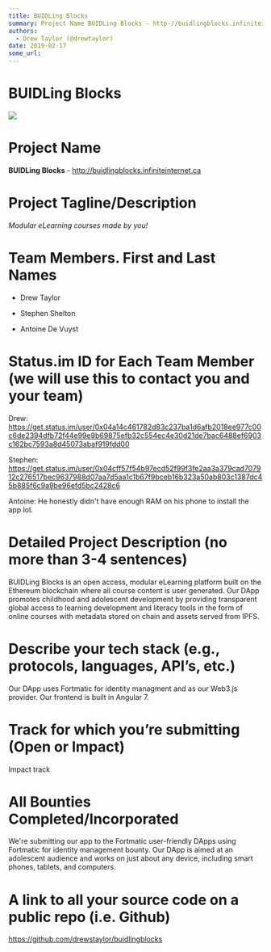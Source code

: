 ```yaml
---
title: BUIDLing Blocks
summary: Project Name BUIDLing Blocks - http-//buidlingblocks.infiniteinternet.ca Project Tagline/Description Modular eLearning courses made by you! Team Members. First and Last Names Drew Taylor Stephen Shelton Antoine De Vuyst Status.im ID for Each Team Member (we will use this to contact you and your team) Drew- https-//get.status.im/user/0x04a14c461782d83c237ba1d6afb2018ee977c00c6de2394dfb72f44e99e9b69875efb32c554ec4e30d21de7bac6488ef6903c162bc7593a8d45073abaf919fdd00 Stephen- https-//get.status.im/u
authors:
  - Drew Taylor (@drewtaylor)
date: 2019-02-17
some_url: 
---
```


# BUIDLing Blocks

![](https://api.kauri.io:443/ipfs/QmW3p9RTuNjLaKp4mWYriEi662AdvRFLuzWijD66g4zpZq)

# Project Name
**BUIDLing Blocks** - http://buidlingblocks.infiniteinternet.ca

# Project Tagline/Description
_Modular eLearning courses made by you!_

# Team Members. First and Last Names

- Drew Taylor

- Stephen Shelton

- Antoine De Vuyst

# Status.im ID for Each Team Member (we will use this to contact you and your team)

Drew:
https://get.status.im/user/0x04a14c461782d83c237ba1d6afb2018ee977c00c6de2394dfb72f44e99e9b69875efb32c554ec4e30d21de7bac6488ef6903c162bc7593a8d45073abaf919fdd00

Stephen:
https://get.status.im/user/0x04cff57f54b97ecd52f99f3fe2aa3a379cad707912c276517bec9637988d07aa7d5aa1c1b67f9bceb16b323a50ab803c1387dc45b885f6c9a9be96efd5bc2428c6

Antoine:
He honestly didn't have enough RAM on his phone to install the app lol.

# Detailed Project Description (no more than 3-4 sentences)

BUIDLing Blocks is an open access, modular eLearning platform built on the Ethereum blockchain where all course content is user generated. Our DApp promotes childhood and adolescent development by providing transparent global access to learning development and literacy tools in the form of online courses with metadata stored on chain and assets served from IPFS.

# Describe your tech stack (e.g., protocols, languages, API’s, etc.)

Our DApp uses Fortmatic for identity managment and as our Web3.js provider. Our frontend is built in Angular 7.

# Track for which you’re submitting (Open or Impact)
Impact track

# All Bounties Completed/Incorporated
We're submitting our app to the Fortmatic user-friendly DApps using Fortmatic for identity management bounty. Our DApp is aimed at an adolescent audience and works on just about any device, including smart phones, tablets, and computers.

# A link to all your source code on a public repo (i.e. Github)
https://github.com/drewstaylor/buidlingblocks



